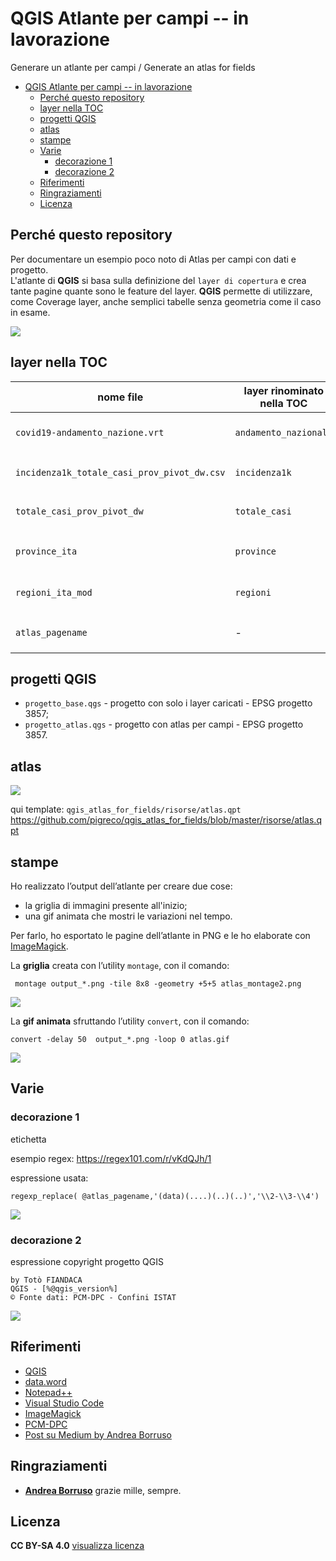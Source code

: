 # QGIS Atlante per campi -- in lavorazione

Generare un atlante per campi / Generate an atlas for fields

<!-- TOC -->

- [QGIS Atlante per campi -- in lavorazione](#qgis-atlante-per-campi----in-lavorazione)
  - [Perché questo repository](#perch%c3%a9-questo-repository)
  - [layer nella TOC](#layer-nella-toc)
  - [progetti QGIS](#progetti-qgis)
  - [atlas](#atlas)
  - [stampe](#stampe)
  - [Varie](#varie)
    - [decorazione 1](#decorazione-1)
    - [decorazione 2](#decorazione-2)
  - [Riferimenti](#riferimenti)
  - [Ringraziamenti](#ringraziamenti)
  - [Licenza](#licenza)

<!-- /TOC -->

## Perché questo repository

Per documentare un esempio poco noto di Atlas per campi con dati e progetto. <br>L'atlante di **QGIS** si basa sulla definizione del `layer di copertura` e crea tante pagine quante sono le feature del layer. **QGIS** permette di utilizzare, come Coverage layer, anche semplici tabelle senza geometria come il caso in esame.


![](./imgs/img_01.png)

## layer nella TOC

nome file | layer rinominato nella TOC | usato per
----------|----------------------------|----------
`covid19-andamento_nazione.vrt` | `andamento_nazionale`| alimentare il grafico nell'Atlas
`incidenza1k_totale_casi_prov_pivot_dw.csv` | `incidenza1k`| mettere in JOIN con `province`
`totale_casi_prov_pivot_dw`|`totale_casi`| mettere in JOIN con `province`
`province_ita` | `province`| visualizzare i vettore tematizzati
`regioni_ita_mod` | `regioni`| visualizzare i confini regionali
`atlas_pagename`|-|alimentare il `Layer di Copertura`


## progetti QGIS

- `progetto_base.qgs` - progetto con solo i layer caricati - EPSG progetto 3857;
- `progetto_atlas.qgs` - progetto con atlas per campi - EPSG progetto 3857.


## atlas

![](imgs/atlas_01.png)

qui template: `qgis_atlas_for_fields/risorse/atlas.qpt` <https://github.com/pigreco/qgis_atlas_for_fields/blob/master/risorse/atlas.qpt>

## stampe

Ho realizzato l’output dell’atlante per creare due cose:

- la griglia di immagini presente all'inizio;
- una gif animata che mostri le variazioni nel tempo.


Per farlo, ho esportato le pagine dell’atlante in PNG e le ho elaborate con [ImageMagick](https://imagemagick.org/).

La **griglia** creata con l’utility `montage`, con il comando:

```
 montage output_*.png -tile 8x8 -geometry +5+5 atlas_montage2.png
```

![](stampe/atlas_montage.png)

La **gif animata** sfruttando l’utility `convert`, con il comando:

```
convert -delay 50  output_*.png -loop 0 atlas.gif
```

![](stampe/atlas.gif)

## Varie

### decorazione 1

etichetta

esempio regex: https://regex101.com/r/vKdQJh/1

espressione usata:

```
regexp_replace( @atlas_pagename,'(data)(....)(..)(..)','\\2-\\3-\\4')
```

![](./imgs/etichetta.png)

### decorazione 2

espressione copyright progetto QGIS

```
by Totò FIANDACA
QGIS - [%@qgis_version%]
© Fonte dati: PCM-DPC - Confini ISTAT
```
![](./imgs/copyright.png)

## Riferimenti

- [QGIS](https://qgis.org/it/site/)
- [data.word](https://data.world/)
- [Notepad++](https://notepad-plus-plus.org/downloads/)
- [Visual Studio Code](https://code.visualstudio.com/)
- [ImageMagick](https://imagemagick.org/)
- [PCM-DPC](https://github.com/pcm-dpc/COVID-19)
- [Post su Medium by Andrea Borruso](https://medium.com/tantotanto/qgis-generare-un-atlante-basato-su-campi-4eeff34b3900)

## Ringraziamenti

- [**Andrea Borruso**](https://twitter.com/aborruso) grazie mille, sempre.

## Licenza

**CC BY-SA 4.0** [visualizza licenza](https://creativecommons.org/licenses/by-sa/4.0/deed.it)

